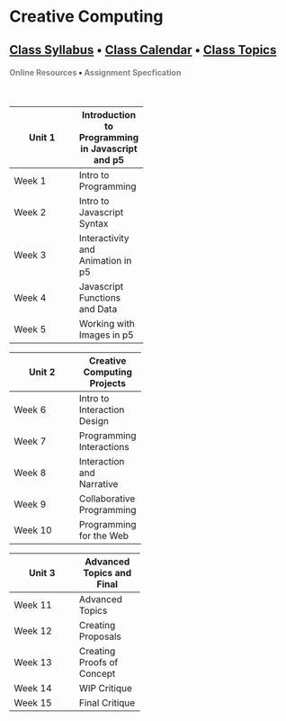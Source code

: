 # Creative Computing

## [Class Syllabus](syllabus.html) • [Class Calendar](calendar.html) • [Class Topics](topics.html)

#### [Online Resources](#online_resources.html) • [Assignment Specfication](#specification.html) 

<br />

<style type="text/css"> 
	td:first-child {width: 100px;}
	td:last-child {width: 100px;}
	a[href^="#"]:not(.btn) { color: gray; text-decoration: none; }
</style>

| Unit 1 | Introduction to Programming in Javascript and p5
| --- | ---
| Week 1 | Intro to Programming | [class notes](week_1)
| Week 2 | Intro to Javascript Syntax | [class notes](#)
| Week 3 | Interactivity and Animation in p5 | [class notes](#)
| Week 4 | Javascript Functions and Data | [class notes](#)
| Week 5 | Working with Images in p5 | [class notes](#)

| Unit 2 | Creative Computing Projects
| --- | ---
| Week 6 | Intro to Interaction Design | [class notes](#)
| Week 7 | Programming Interactions | [class notes](#)
| Week 8 | Interaction and Narrative | [class notes](#)
| Week 9 | Collaborative Programming | [class notes](#)
| Week 10 | Programming for the Web | [class notes](#)

| Unit 3 | Advanced Topics and Final
| --- | ---
| Week 11 | Advanced Topics | [class notes](#)
| Week 12 | Creating Proposals | [class notes](#)
| Week 13 | Creating Proofs of Concept | [class notes](#)
| Week 14 | WIP Critique | [class notes](#)
| Week 15 | Final Critique | [class notes](#)


